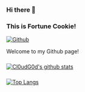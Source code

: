 ### Hi there 👋 
### This is Fortune Cookie!

[![Github](https://img.shields.io/badge/-Github-000?style=flat&logo=Github&logoColor=white)](https://github.com/fortune-cook1e)

Welcome to my Github page!

###
[![Cl0udG0d's github stats](https://github-readme-stats.vercel.app/api?username=fortune-cook1e&show_icons=true&theme=react)](https://github.com/anuraghazra/github-readme-stats)

###
[![Top Langs](https://github-readme-stats.vercel.app/api/top-langs/?username=fortune-cook1e&layout=compact)](https://github.com/anuraghazra/github-readme-stats)


